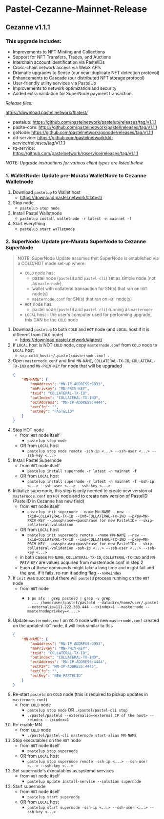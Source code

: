 # Pastel-Cezanne-Mainnet-Release

## Cezanne v1.1.1

### This upgrade includes:

- Improvements to NFT Minting and Collections
- Support for NFT Transfers, Trades, and Auctions
- Interchain account identification via PastelIDs
- Cross-chain network access via Web3 APIs
- Dramatic upgrades to Sense (our near-duplicate NFT detection protocol)
- Enhancements to Cascade (our distributed NFT storage protocol)
- User-friendly utility services via PastelUp
- Improvements to network optimization and security
- Added extra validation for SuperNode payment transaction.

_Release files:_

https://download.pastel.network/#latest/

* pastelup: https://github.com/pastelnetwork/pastelup/releases/tag/v1.1.1
* paslte-core: https://github.com/pastelnetwork/pastel/releases/tag/v1.1.1
* goNode: https://github.com/pastelnetwork/gonode/releases/tag/v1.1.1
* dd-service: https://github.com/pastelnetwork/dd-service/releases/tag/v1.1.1
* rq-service: https://github.com/pastelnetwork/rqservice/releases/tag/v1.1.1

_NOTE: Upgrade instructions for various client types are listed below._

### 1. WalletNode: Update pre-Murata WalletNode to Cezanne Walletnode

1. Download `pastelup` to Wallet host
   * https://download.pastel.network/#latest/
2. Stop node
   * `pastelup stop node`
3. Install Pastel Walletnode 
   * `pastelup install walletnode -r latest -n mainnet -f`
4. Start everything
   * `pastelup start walletnode`

### 2. SuperNode: Update pre-Murata SuperNode to Cezanne SuperNode

> NOTE: SuperNode Update assumes that SuperNode is established via a COLD/HOT mode set-up where:
>   * `COLD` node has:
>     * pastel node (`pasteld` and `pastel-cli`) set as simple node (not as `masternode`),
>     * wallet with collateral transaction for SN(s) that ran on `HOT` node(s) 
>     * `masternode.conf` for SN(s) that ran on `HOT` node(s)
>   * `HOT` node has:
>     * pastel node (`pasteld` and `pastel-cli`) running as `masternode`
>   * `LOCAL` host - the user's computer used for performing upgrade, this CAN be the `COLD` node  

1. Download `pastelup` to both `COLD` and `HOT` node (and `LOCAL` host if it is different from `COLD` node)
   * https://download.pastel.network/#latest/
2. If `LOCAL` host is NOT `COLD` node, copy `masternode.conf` from `COLD` node to `LOCAL` host
   * `scp cold_host:~/.pastel/masternode.conf .`
3. Open `masternode.conf` and find `MN-NAME`, `COLLATERAL-TX-ID`, `COLLATERAL-TX-IND` and `MN-PRIV-KEY` for node that will be upgraded
    ```json
    {
        "MN-NAME": {
            "mnAddress": "MN-IP-ADDRESS:9933",
            "mnPrivKey": "MN-PRIV-KEY",
            "txid": "COLLATERAL-TX-ID",
            "outIndex": "COLLATERAL-TX-IND",
            "extAddress": "MN-IP-ADDRESS:4444",
            "extCfg": "",
            "extKey": "PASTELID"
        }
    }     
    ```
4. Stop HOT node
   * from `HOT` node itself
     * `pastelup stop node`
   * OR from `LOCAL` host
     * `pastelup stop node remote -ssh-ip <...> --ssh-user <...> --ssh-key <...>`
5. Install Pastel Supernode 
   * from `HOT` node itself
     * `pastelup install supernode -r latest -n mainnet -f`
   * OR from `LOCAL` host
     * `pastelup install supernode -r latest -n mainnet -f -ssh-ip <...> --ssh-user <...> --ssh-key <...>`
6. Initialize supernode, this step is only needed to create new version of `masternode.conf` on `HOT` node and to create new version of PastelID (PastelID in Cezanne has new field) 
   * from `HOT` node itself
     * `pastelup init supernode --name MN-NAME --new --txid=COLLATERAL-TX-ID --ind=COLLATERAL-TX-IND --pkey=MN-PRIV-KEY --passphrase=<passhrase for new PastelID> --skip-collateral-validation`
   * OR from `LOCAL` host
     * `pastelup init supernode remote --name MN-NAME --new --txid=COLLATERAL-TX-ID --ind=COLLATERAL-TX-IND --pkey=MN-PRIV-KEY --passphrase=<passhrase for new PastelID> --skip-collateral-validation -ssh-ip <...> --ssh-user <...> --ssh-key <...>`
   * in both cases `MN-NAME`, `COLLATERAL-TX-ID`, `COLLATERAL-TX-IND` and `MN-PRIV-KEY` are values acquired from masternode.conf in step 2
   * Each of these commands might take a long time and might fail and the end, if it fails, re-run it adding flag `--noReindex`
7. If `init` was successful there will `pasteld` process running on the `HOT` node
   * from `HOT` node
     * ```shell
       $ ps afx | grep pasteld | grep -v grep
         ... /home/user/pastel/pasteld --datadir=/home/user/.pastel --externalip=111.222.333.444 --txindex=1 --masternode --masternodeprivkey=<....>
       ```
8. Update `masternode.conf` on `COLD` node with new `masternode.conf` created on the updated `HOT` node, it will look similar to this
    ```json
    {
        "MN-NAME": {
            "mnAddress": "MN-IP-ADDRESS:9933",
            "mnPrivKey": "MN-PRIV-KEY",
            "txid": "COLLATERAL-TX-ID",
            "outIndex": "COLLATERAL-TX-IND",
            "extAddress": "MN-IP-ADDRESS:4444",
            "extP2P": "MN-IP-ADDRESS:4445",
            "extCfg": "",
            "extKey": "NEW-PASTELID"
        }
    }     
    ```
9. Re-start `pasteld` on `COLD` node (this is required to pickup updates in `masternode.conf`)
   * from `COLD` node
     * `pastelup stop node` OR `./pastel/pastel-cli stop`
     * `./pastel/pasteld --externalip=<external IP of the host> --reindex --txindex=1`
10. Re-enable MN
    * from `COLD` node
         * `./pastel/pastel-cli masternode start-alias MN-NAME`
11. Stop executables on the `HOT` node
    * from `HOT` node itself
      * `pastelup stop supernode`
    * OR from `LOCAL` host
      * `pastelup stop supernode remote -ssh-ip <...> --ssh-user <...> --ssh-key <...>`
12. Set supernode's executables as systemd services
    * from `HOT` node itself
      * `pastelup update install-service --solution supernode`
13. Start supernode
    * from `HOT` node itself
      * `pastelup start supernode`
    * OR from `LOCAL` host
      * `pastelup start supernode -ssh-ip <...> --ssh-user <...> --ssh-key <...>`
